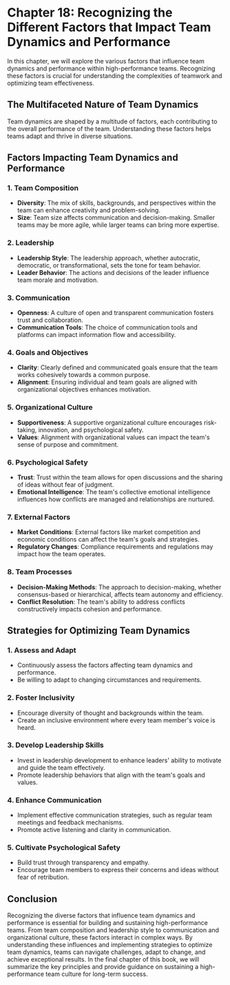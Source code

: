 Chapter 18: Recognizing the Different Factors that Impact Team Dynamics and Performance
=======================================================================================

In this chapter, we will explore the various factors that influence team dynamics and performance within high-performance teams. Recognizing these factors is crucial for understanding the complexities of teamwork and optimizing team effectiveness.

The Multifaceted Nature of Team Dynamics
----------------------------------------

Team dynamics are shaped by a multitude of factors, each contributing to the overall performance of the team. Understanding these factors helps teams adapt and thrive in diverse situations.

Factors Impacting Team Dynamics and Performance
-----------------------------------------------

### **1. Team Composition**

* **Diversity**: The mix of skills, backgrounds, and perspectives within the team can enhance creativity and problem-solving.
* **Size**: Team size affects communication and decision-making. Smaller teams may be more agile, while larger teams can bring more expertise.

### **2. Leadership**

* **Leadership Style**: The leadership approach, whether autocratic, democratic, or transformational, sets the tone for team behavior.
* **Leader Behavior**: The actions and decisions of the leader influence team morale and motivation.

### **3. Communication**

* **Openness**: A culture of open and transparent communication fosters trust and collaboration.
* **Communication Tools**: The choice of communication tools and platforms can impact information flow and accessibility.

### **4. Goals and Objectives**

* **Clarity**: Clearly defined and communicated goals ensure that the team works cohesively towards a common purpose.
* **Alignment**: Ensuring individual and team goals are aligned with organizational objectives enhances motivation.

### **5. Organizational Culture**

* **Supportiveness**: A supportive organizational culture encourages risk-taking, innovation, and psychological safety.
* **Values**: Alignment with organizational values can impact the team's sense of purpose and commitment.

### **6. Psychological Safety**

* **Trust**: Trust within the team allows for open discussions and the sharing of ideas without fear of judgment.
* **Emotional Intelligence**: The team's collective emotional intelligence influences how conflicts are managed and relationships are nurtured.

### **7. External Factors**

* **Market Conditions**: External factors like market competition and economic conditions can affect the team's goals and strategies.
* **Regulatory Changes**: Compliance requirements and regulations may impact how the team operates.

### **8. Team Processes**

* **Decision-Making Methods**: The approach to decision-making, whether consensus-based or hierarchical, affects team autonomy and efficiency.
* **Conflict Resolution**: The team's ability to address conflicts constructively impacts cohesion and performance.

Strategies for Optimizing Team Dynamics
---------------------------------------

### **1. Assess and Adapt**

* Continuously assess the factors affecting team dynamics and performance.
* Be willing to adapt to changing circumstances and requirements.

### **2. Foster Inclusivity**

* Encourage diversity of thought and backgrounds within the team.
* Create an inclusive environment where every team member's voice is heard.

### **3. Develop Leadership Skills**

* Invest in leadership development to enhance leaders' ability to motivate and guide the team effectively.
* Promote leadership behaviors that align with the team's goals and values.

### **4. Enhance Communication**

* Implement effective communication strategies, such as regular team meetings and feedback mechanisms.
* Promote active listening and clarity in communication.

### **5. Cultivate Psychological Safety**

* Build trust through transparency and empathy.
* Encourage team members to express their concerns and ideas without fear of retribution.

Conclusion
----------

Recognizing the diverse factors that influence team dynamics and performance is essential for building and sustaining high-performance teams. From team composition and leadership style to communication and organizational culture, these factors interact in complex ways. By understanding these influences and implementing strategies to optimize team dynamics, teams can navigate challenges, adapt to change, and achieve exceptional results. In the final chapter of this book, we will summarize the key principles and provide guidance on sustaining a high-performance team culture for long-term success.
